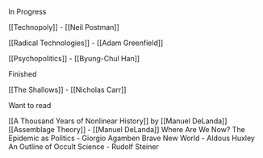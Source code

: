 In Progress

[[Technopoly]] - [[Neil Postman]]

[[Radical Technologies]] - [[Adam Greenfield]]

[[Psychopolitics]] - [[Byung-Chul Han]]


Finished

[[The Shallows]] - [[Nicholas Carr]]



Want to read

[[A Thousand Years of Nonlinear History]] by [[Manuel DeLanda]]
[[Assemblage Theory]] - [[Manuel DeLanda]]
Where Are We Now? The Epidemic as Politics - Giorgio Agamben
Brave New World - Aldous Huxley
An Outline of Occult Science - Rudolf Steiner

